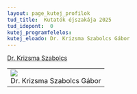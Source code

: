 ```yaml
---
layout: page_kutej_profilok
tud_title:  Kutatók éjszakája 2025
tud_idopont:  0
kutej_programfelelos: 
kutej_eloado: Dr. Krizsma Szabolcs Gábor
---
```


[Dr. Krizsma Szabolcs](http://www.pt.bme.hu/munkatarsadatlap.php?id=9e5sA7h66h6f7rwbn2bwB97u4jq543894f6mm893&l=m)

<table class="picture">
<tr>
<td>

<div class="gallery">
    <img src="images/Dr. Krizsma Szabolcs Gábor.jpg" max-width="250" max-height="200">
  <div class="desc">Dr. Krizsma Szabolcs Gábor</div>
</div>

</td>
</tr>
</table>
